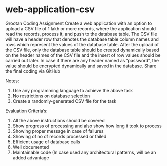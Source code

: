 # web-application-csv
Grootan Coding Assignment
Create a web application with an option to upload a CSV file of 1 lakh or more records, 
where the application should read the records, process it, and push to the database table.
The CSV file will have a header row that denotes the database table column names and rows 
which represent the values of the database table.
After the upload of the CSV file, only the database table should be created dynamically 
based on the header names of the CSV file and the insert of row values should be carried 
out later.
In case if there are any header named as “password”, the value should be encrypted 
dynamically and saved in the database.
Share the final coding via GitHub

Notes:
1. Use any programming language to achieve the above task
2. No restrictions on database selection
3. Create a randomly-generated CSV file for the task
 
Evaluation Criteria’s:
1. All the above instructions should be covered
2. Show progress of processing and also show how long it took to process
3. Showing proper message in case of failures
4. Showing of no of records processed or failed
5. Efficient usage of database calls
6. Well documented
7. Maintainable code (In case used any architectural patterns, will be an added 
advantage
